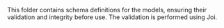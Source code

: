 This folder contains schema definitions for the models, ensuring their validation and integrity before use. The validation is performed using Joi.